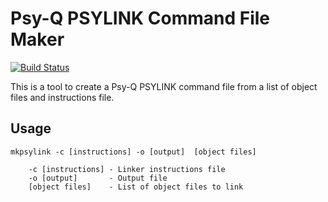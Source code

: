# Psy-Q PSYLINK Command File Maker

[![Build Status](https://github.com/devon-artmeier/mkpsylink/actions/workflows/cmake-multi-platform.yml/badge.svg)](https://github.com/devon-artmeier/mkpsylink/actions/workflows/cmake-multi-platform.yml)

This is a tool to create a Psy-Q PSYLINK command file from a list of object files and instructions file.

## Usage

    mkpsylink -c [instructions] -o [output]  [object files]
    
        -c [instructions] - Linker instructions file
        -o [output]       - Output file
        [object files]    - List of object files to link
